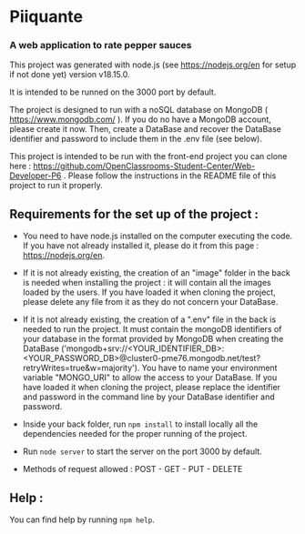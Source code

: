 # Piiquante 
### A web application to rate pepper sauces

This project was generated with node.js (see <https://nodejs.org/en> for setup if not done yet) version v18.15.0.

It is intended to be runned on the 3000 port by default.

The project is designed to run with a noSQL database on MongoDB ( <https://www.mongodb.com/> ). If you do no have a MongoDB account, please create it now. Then, create a DataBase and recover the DataBase identifier and password to include them in the .env file (see below).

This project is intended to be run with the front-end project you can clone here : <https://github.com/OpenClassrooms-Student-Center/Web-Developer-P6> . Please follow the instructions in the README file of this project to run it properly.


## Requirements for the set up of the project : 

* You need to have node.js installed on the computer executing the code. If you have not already installed it, please do it from this page : <https://nodejs.org/en>.

* If it is not already existing, the creation of an "image" folder in the back is needed when installing the project : it will contain all the images loaded by the users. If you have loaded it when cloning the project, please delete any file from it as they do not concern your DataBase.

* If it is not already existing, the creation of a ".env" file in the back is needed to run the project. It must contain the mongoDB identifiers of your database in the format provided by MongoDB when creating the DataBase ('mongodb+srv://<YOUR_IDENTIFIER_DB>:<YOUR_PASSWORD_DB>@cluster0-pme76.mongodb.net/test?retryWrites=true&w=majority'). You have to name your environment variable "MONGO_URI" to allow the access to your DataBase.
If you have loaded it when cloning the project, please replace the identifier and password in the command line by your DataBase identifier and password.

* Inside your back folder, run `npm install` to install locally all the dependencies needed for the proper running of the project.

* Run `node server` to start the server on the port 3000 by default.

* Methods of request allowed : 
POST - GET - PUT - DELETE

## Help :

You can find help by running `npm help`.



